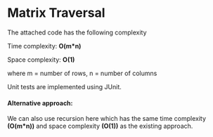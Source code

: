 # Matrix Traversal

The attached code has the following complexity

Time complexity: **O(m*n)**

Space complexity: **O(1)** 

where m = number of rows, n = number of columns   

Unit tests are implemented using JUnit.

#### Alternative approach:
We can also use recursion here which has the same time complexity **(O(m*n))** and space complexity **(O(1))** as the existing approach.
